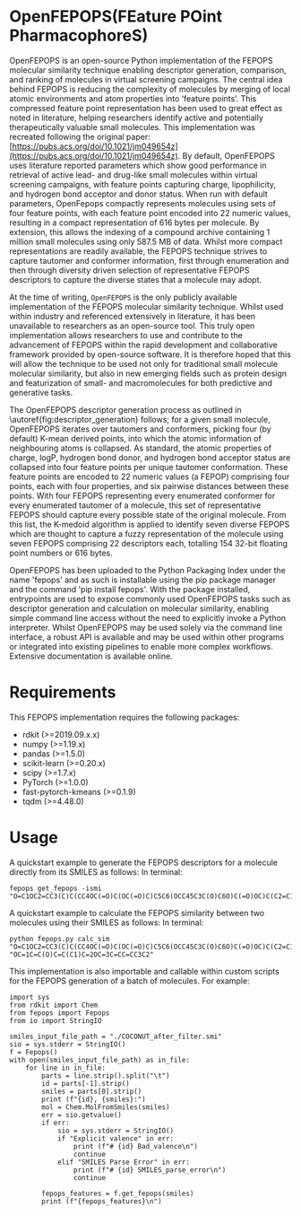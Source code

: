 # OpenFEPOPS(FEature POint PharmacophoreS)

OpenFEPOPS is an open-source Python implementation of the FEPOPS molecular similarity technique enabling descriptor generation, comparison, and ranking of molecules in virtual screening campaigns. The central idea behind FEPOPS is reducing the complexity of molecules by merging of local atomic environments and atom properties into ‘feature points’. This compressed feature point representation has been used to great effect as noted in literature, helping researchers identify active and potentially therapeutically valuable small molecules. This implementation was recreated following the original paper: [https://pubs.acs.org/doi/10.1021/jm049654z](https://pubs.acs.org/doi/10.1021/jm049654z). By default, OpenFEPOPS uses literature reported parameters which show good performance in retrieval of active lead- and drug-like small molecules within virtual screening campaigns, with feature points capturing charge, lipophilicity, and hydrogen bond acceptor and donor status. When run with default parameters, OpenFepops compactly represents molecules using sets of four feature points, with each feature point encoded into 22 numeric values, resulting in a compact representation of 616 bytes per molecule. By extension, this allows the indexing of a compound archive containing 1 million small molecules using only 587.5 MB of data. Whilst more compact representations are readily available, the FEPOPS technique strives to capture tautomer and conformer information, first through enumeration and then through diversity driven selection of representative FEPOPS descriptors to capture the diverse states that a molecule may adopt.

At the time of writing, `OpenFEPOPS` is the only publicly available implementation of the FEPOPS molecular similarity technique. Whilst used within industry and referenced extensively in literature, it has been unavailable to researchers as an open-source tool. This truly open implementation allows researchers to use and contribute to the advancement of FEPOPS within the rapid development and collaborative framework provided by open-source software. It is therefore hoped that this will allow the technique to be used not only for traditional small molecule molecular similarity, but also in new emerging fields such as protein design and featurization of small- and macromolecules for both predictive and generative tasks.


The OpenFEPOPS descriptor generation process as outlined in \autoref{fig:descriptor_generation} follows; for a given small molecule, OpenFEPOPS iterates over tautomers and conformers, picking four (by default) K-mean derived points, into which the atomic information of neighbouring atoms is collapsed. As standard, the atomic properties of charge, logP, hydrogen bond donor, and hydrogen bond acceptor status are collapsed into four feature points per unique tautomer conformation. These feature points are encoded to 22 numeric values (a FEPOP) comprising four points, each with four properties, and six pairwise distances between these points. With four FEPOPS representing every enumerated conformer for every enumerated tautomer of a molecule, this set of representative FEPOPS should capture every possible state of the original molecule. From this list, the K-medoid algorithm is applied to identify seven diverse FEPOPS which are thought to capture a fuzzy representation of the molecule using seven FEPOPS comprising 22 descriptors each, totalling 154 32-bit floating point numbers or 616 bytes.

OpenFEPOPS has been uploaded to the Python Packaging Index under the name 'fepops' and as such is installable using the pip package manager and the command 'pip install fepops'. With the package installed, entrypoints are used to expose commonly used OpenFEPOPS tasks such as descriptor generation and calculation on molecular similarity, enabling simple command line access without the need to explicitly invoke a Python interpreter. Whilst OpenFEPOPS may be used solely via the command line interface, a robust API is available and may be used within other programs or integrated into existing pipelines to enable more complex workflows.  Extensive documentation is available online.


# Requirements
This FEPOPS implementation requires the following packages:
- rdkit (>=2019.09.x.x)
- numpy (>=1.19.x)
- pandas (>=1.5.0)
- scikit-learn (>=0.20.x)
- scipy (>=1.7.x)
- PyTorch (>=1.0.0)
- fast-pytorch-kmeans (>=0.1.9)
- tqdm (>=4.48.0)

# Usage
A quickstart example to generate the FEPOPS descriptors for a molecule directly from its SMILES as follows: In terminal:
```
fepops get_fepops -ismi "O=C1OC2=CC3(C)C(CC4OC(=O)C(OC(=O)C)C5C6(OCC45C3C(O)C6O)C(=O)OC)C(C2=C1)C" 
```

A quickstart example to calculate the FEPOPS similarity between two molecules using their SMILES as follows: In terminal:
```
python fepops.py calc_sim "O=C1OC2=CC3(C)C(CC4OC(=O)C(OC(=O)C)C5C6(OCC45C3C(O)C6O)C(=O)OC)C(C2=C1)C" "OC=1C=C(O)C=C(C1)C=2OC=3C=CC=CC3C2"
```

This implementation is also importable and callable within custom scripts for the FEPOPS generation of a batch of molecules. For example:
```
import sys
from rdkit import Chem
from fepops import Fepops
from io import StringIO

smiles_input_file_path = "./COCONUT_after_filter.smi"
sio = sys.stderr = StringIO()
f = Fepops()
with open(smiles_input_file_path) as in_file:
    for line in in_file:
        parts = line.strip().split("\t")
        id = parts[-1].strip()
        smiles = parts[0].strip()
        print (f"{id}, {smiles}:")
        mol = Chem.MolFromSmiles(smiles)
        err = sio.getvalue()
        if err:
            sio = sys.stderr = StringIO()
            if "Explicit valence" in err:
                print (f"# {id} Bad_valence\n")
                continue
            elif "SMILES Parse Error" in err:
                print (f"# {id} SMILES_parse_error\n")
                continue

        fepops_features = f.get_fepops(smiles)
        print (f"{fepops_features}\n")
```